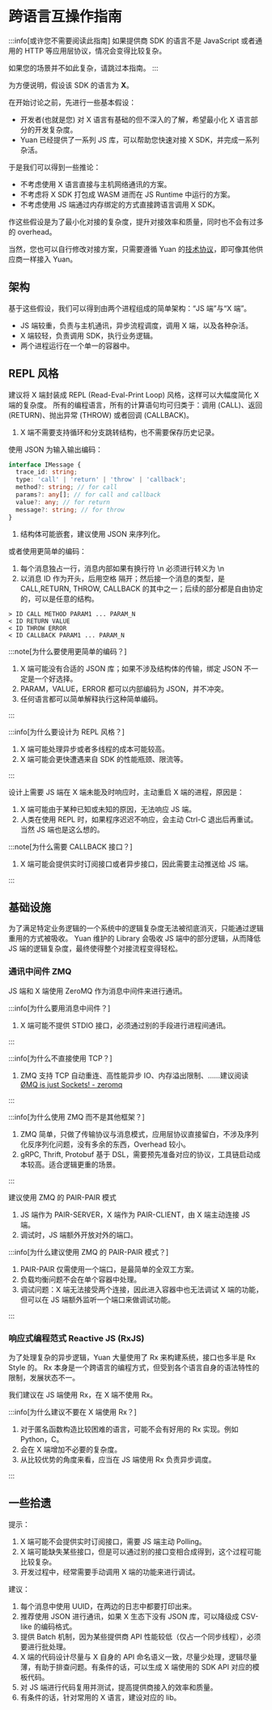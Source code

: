 # 跨语言互操作指南

:::info[或许您不需要阅读此指南]
如果提供商 SDK 的语言不是 JavaScript 或者通用的 HTTP 等应用层协议，情况会变得比较复杂。

如果您的场景并不如此复杂，请跳过本指南。
:::

为方便说明，假设该 SDK 的语言为 **X**。

在开始讨论之前，先进行一些基本假设：

- 开发者(也就是您) 对 X 语言有基础的但不深入的了解，希望最小化 X 语言部分的开发复杂度。
- Yuan 已经提供了一系列 JS 库，可以帮助您快速对接 X SDK，并完成一系列杂活。

于是我们可以得到一些推论：

- 不考虑使用 X 语言直接与主机网络通讯的方案。
- 不考虑将 X SDK 打包成 WASM 进而在 JS Runtime 中运行的方案。
- 不考虑使用 JS 端通过内存绑定的方式直接跨语言调用 X SDK。

作这些假设是为了最小化对接的复杂度，提升对接效率和质量，同时也不会有过多的 overhead。

当然，您也可以自行修改对接方案，只需要遵循 Yuan 的[技术协议](../protocol/introduce.md)，即可像其他供应商一样接入 Yuan。

## 架构

基于这些假设，我们可以得到由两个进程组成的简单架构：“JS 端”与“X 端”。

- JS 端较重，负责与主机通讯，异步流程调度，调用 X 端，以及各种杂活。
- X 端较轻，负责调用 SDK，执行业务逻辑。
- 两个进程运行在一个单一的容器中。

## REPL 风格

建议将 X 端封装成 REPL (Read-Eval-Print Loop) 风格，这样可以大幅度简化 X 端的复杂度。
所有的编程语言，所有的计算语句均可归类于：调用 (CALL)、返回 (RETURN)、抛出异常 (THROW) 或者回调 (CALLBACK)。

1. X 端不需要支持循环和分支跳转结构，也不需要保存历史记录。

使用 JSON 为输入输出编码：

```ts
interface IMessage {
  trace_id: string;
  type: 'call' | 'return' | 'throw' | 'callback';
  method?: string; // for call
  params?: any[]; // for call and callback
  value?: any; // for return
  message?: string; // for throw
}
```

1. 结构体可能嵌套，建议使用 JSON 来序列化。

或者使用更简单的编码：

1. 每个消息独占一行，消息内部如果有换行符 \n 必须进行转义为 \\n
2. 以消息 ID 作为开头，后用空格 隔开；然后接一个消息的类型，是 CALL,RETURN, THROW, CALLBACK 的其中之一；后续的部分都是自由协定的，可以是任意的结构。

```
> ID CALL METHOD PARAM1 ... PARAM_N
< ID RETURN VALUE
< ID THROW ERROR
< ID CALLBACK PARAM1 ... PARAM_N
```

:::note[为什么要使用更简单的编码？]

1. X 端可能没有合适的 JSON 库；如果不涉及结构体的传输，绑定 JSON 不一定是一个好选择。
2. PARAM，VALUE，ERROR 都可以内部编码为 JSON，并不冲突。
3. 任何语言都可以简单解释执行这种简单编码。

:::

:::info[为什么要设计为 REPL 风格？]

1. X 端可能处理异步或者多线程的成本可能较高。
2. X 端可能会更快遭遇来自 SDK 的性能瓶颈、限流等。

:::

设计上需要 JS 端在 X 端未能及时响应时，主动重启 X 端的进程，原因是：

1. X 端可能由于某种已知或未知的原因，无法响应 JS 端。
2. 人类在使用 REPL 时，如果程序迟迟不响应，会主动 Ctrl-C 退出后再重试。当然 JS 端也是这么想的。

:::note[为什么需要 CALLBACK 接口？]

1. X 端可能会提供实时订阅接口或者异步接口，因此需要主动推送给 JS 端。

:::

## 基础设施

为了满足特定业务逻辑的一个系统中的逻辑复杂度无法被彻底消灭，只能通过逻辑重用的方式被吸收。
Yuan 维护的 Library 会吸收 JS 端中的部分逻辑，从而降低 JS 端的逻辑复杂度，最终使得整个对接流程变得轻松。

### 通讯中间件 ZMQ

JS 端和 X 端使用 ZeroMQ 作为消息中间件来进行通讯。

:::info[为什么要用消息中间件？]

1. X 端可能不提供 STDIO 接口，必须通过别的手段进行进程间通讯。

:::

:::info[为什么不直接使用 TCP？]

1. ZMQ 支持 TCP 自动重连、高性能异步 IO、内存溢出限制、……建议阅读 [ØMQ is just Sockets! - zeromq](http://wiki.zeromq.org/topics:omq-is-just-sockets)

:::

:::info[为什么使用 ZMQ 而不是其他框架？]

1. ZMQ 简单，只做了传输协议与消息模式，应用层协议直接留白，不涉及序列化反序列化问题，没有多余的东西，Overhead 较小。
2. gRPC, Thrift, Protobuf 基于 DSL，需要预先准备对应的协议，工具链启动成本较高。适合逻辑更重的场景。

:::

建议使用 ZMQ 的 PAIR-PAIR 模式

1. JS 端作为 PAIR-SERVER，X 端作为 PAIR-CLIENT，由 X 端主动连接 JS 端。
2. 调试时，JS 端额外开放对外的端口。

:::info[为什么建议使用 ZMQ 的 PAIR-PAIR 模式？]

1. PAIR-PAIR 仅需使用一个端口，是最简单的全双工方案。
2. 负载均衡问题不会在单个容器中处理。
3. 调试问题：X 端无法接受两个连接，因此进入容器中也无法调试 X 端的功能，但可以在 JS 端额外监听一个端口来做调试功能。

:::

### 响应式编程范式 Reactive JS (RxJS)

为了处理复杂的异步逻辑，Yuan 大量使用了 Rx 来构建系统，接口也多半是 Rx Style 的。
Rx 本身是一个跨语言的编程方式，但受到各个语言自身的语法特性的限制，发展状态不一。

我们建议在 JS 端使用 Rx，在 X 端不使用 Rx。

:::info[为什么建议不要在 X 端使用 Rx？]

1. 对于匿名函数构造比较困难的语言，可能不会有好用的 Rx 实现。例如 Python，C。
2. 会在 X 端增加不必要的复杂度。
3. 从比较优势的角度来看，应当在 JS 端使用 Rx 负责异步调度。

:::

## 一些拾遗

提示：

1. X 端可能不会提供实时订阅接口，需要 JS 端主动 Polling。
2. X 端可能缺失某些接口，但是可以通过别的接口变相合成得到，这个过程可能比较复杂。
3. 开发过程中，经常需要手动调用 X 端的功能来进行调试。

建议：

1. 每个消息中使用 UUID，在两边的日志中都要打印出来。
2. 推荐使用 JSON 进行通讯，如果 X 生态下没有 JSON 库，可以降级成 CSV-like 的编码格式。
3. 提供 Batch 机制，因为某些提供商 API 性能较低（仅占一个同步线程），必须要进行批处理。
4. X 端的代码设计尽量与 X 自身的 API 命名语义一致，尽量少处理，逻辑尽量薄，有助于排查问题。有条件的话，可以生成 X 端使用的 SDK API 对应的模板代码。
5. 对 JS 端进行代码复用并测试，提高提供商接入的效率和质量。
6. 有条件的话，针对常用的 X 语言，建设对应的 lib。

